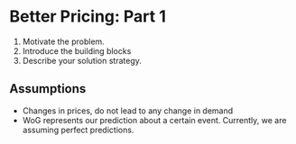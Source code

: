 # Better Pricing: Part 1

1. Motivate the problem.
2. Introduce the building blocks
3. Describe your solution strategy.

## Assumptions

- Changes in prices, do not lead to any change in demand
- WoG represents our prediction about a certain event. Currently, we are assuming perfect predictions.
